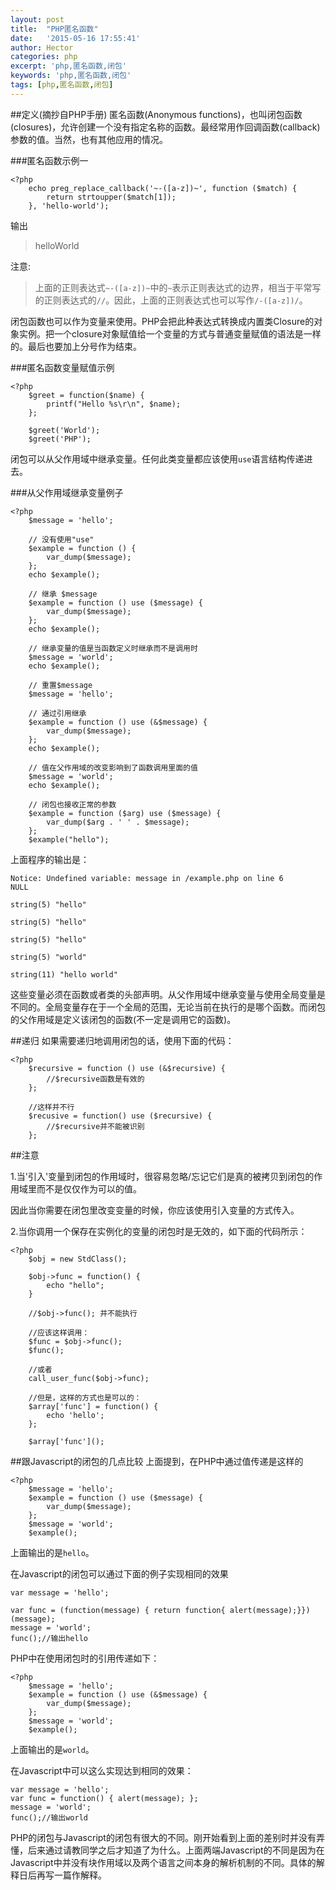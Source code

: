 ```yaml
---
layout: post
title:  "PHP匿名函数"
date:   '2015-05-16 17:55:41'
author: Hector
categories: php
excerpt: 'php,匿名函数,闭包'
keywords: 'php,匿名函数,闭包'
tags: [php,匿名函数,闭包]
---
```


##定义(摘抄自PHP手册)
匿名函数(Anonymous functions)，也叫闭包函数(closures)，允许创建一个没有指定名称的函数。最经常用作回调函数(callback)参数的值。当然，也有其他应用的情况。

###匿名函数示例一

    <?php
        echo preg_replace_callback('~-([a-z])~', function ($match) {
            return strtoupper($match[1]);
        }, 'hello-world');

输出

>helloWorld

<!--more-->

注意:

>上面的正则表达式`~-([a-z])~`中的`~`表示正则表达式的边界，相当于平常写的正则表达式的`//`。因此，上面的正则表达式也可以写作`/-([a-z])/`。

闭包函数也可以作为变量来使用。PHP会把此种表达式转换成内置类Closure的对象实例。把一个closure对象赋值给一个变量的方式与普通变量赋值的语法是一样的。最后也要加上分号作为结束。

###匿名函数变量赋值示例

    <?php
        $greet = function($name) {
            printf("Hello %s\r\n", $name);
        };

        $greet('World');
        $greet('PHP');

闭包可以从父作用域中继承变量。任何此类变量都应该使用`use`语言结构传递进去。

###从父作用域继承变量例子

    <?php
        $message = 'hello';

        // 没有使用"use"
        $example = function () {
            var_dump($message);
        };
        echo $example();

        // 继承 $message
        $example = function () use ($message) {
            var_dump($message);
        };
        echo $example();

        // 继承变量的值是当函数定义时继承而不是调用时
        $message = 'world';
        echo $example();

        // 重置$message
        $message = 'hello';

        // 通过引用继承
        $example = function () use (&$message) {
            var_dump($message);
        };
        echo $example();

        // 值在父作用域的改变影响到了函数调用里面的值
        $message = 'world';
        echo $example();

        // 闭包也接收正常的参数
        $example = function ($arg) use ($message) {
            var_dump($arg . ' ' . $message);
        };
        $example("hello");

上面程序的输出是：

    Notice: Undefined variable: message in /example.php on line 6
    NULL

    string(5) "hello"

    string(5) "hello"

    string(5) "hello"

    string(5) "world"

    string(11) "hello world"

这些变量必须在函数或者类的头部声明。从父作用域中继承变量与使用全局变量是不同的。全局变量存在于一个全局的范围，无论当前在执行的是哪个函数。而闭包的父作用域是定义该闭包的函数(不一定是调用它的函数)。

##递归
如果需要递归地调用闭包的话，使用下面的代码：

    <?php
        $recursive = function () use (&$recursive) {
            //$recursive函数是有效的
        };

        //这样并不行
        $recusive = function() use ($recursive) {
            //$recursive并不能被识别
        };

##注意

1.当'引入'变量到闭包的作用域时，很容易忽略/忘记它们是真的被拷贝到闭包的作用域里而不是仅仅作为可以的值。

因此当你需要在闭包里改变变量的时候，你应该使用引入变量的方式传入。

2.当你调用一个保存在实例化的变量的闭包时是无效的，如下面的代码所示：

    <?php
        $obj = new StdClass();

        $obj->func = function() {
            echo "hello";
        }
        
        //$obj->func(); 并不能执行

        //应该这样调用：
        $func = $obj->func();
        $func();

        //或者
        call_user_func($obj->func);

        //但是，这样的方式也是可以的：
        $array['func'] = function() {
            echo 'hello';
        };

        $array['func']();

##跟Javascript的闭包的几点比较
上面提到，在PHP中通过值传递是这样的
    
    <?php
        $message = 'hello';
        $example = function () use ($message) {
            var_dump($message);
        };
        $message = 'world';
        $example();

上面输出的是`hello`。

在Javascript的闭包可以通过下面的例子实现相同的效果

    var message = 'hello';

    var func = (function(message) { return function{ alert(message);}})(message);
    message = 'world';
    func();//输出hello

PHP中在使用闭包时的引用传递如下：
    
    <?php
        $message = 'hello';
        $example = function () use (&$message) {
            var_dump($message);
        };
        $message = 'world';
        $example();

上面输出的是`world`。

在Javascript中可以这么实现达到相同的效果：

    var message = 'hello';
    var func = function() { alert(message); };
    message = 'world';
    func();//输出world

PHP的闭包与Javascript的闭包有很大的不同。刚开始看到上面的差别时并没有弄懂，后来通过请教同学之后才知道了为什么。上面两端Javascript的不同是因为在Javascript中并没有块作用域以及两个语言之间本身的解析机制的不同。具体的解释日后再写一篇作解释。